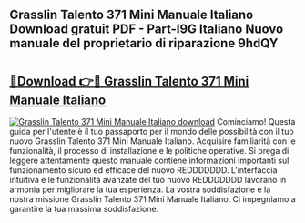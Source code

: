 ## Grasslin Talento 371 Mini Manuale Italiano Download gratuit PDF - Part-I9G Italiano Nuovo manuale del proprietario di riparazione 9hdQY

# <h2><a href="http://dfgodk8.blite.top/?on=Grasslin+Talento+371+Mini+Manuale+Italiano">🔗Download 👉🔴 Grasslin Talento 371 Mini Manuale Italiano</a></h2>

[![Grasslin Talento 371 Mini Manuale Italiano download](https://i.imgur.com/lujVjoI.png)](http://dfgodk8.blite.top/?on=Grasslin+Talento+371+Mini+Manuale+Italiano)
Cominciamo! Questa guida per l'utente è il tuo passaporto per il mondo delle possibilità con il tuo nuovo Grasslin Talento 371 Mini Manuale Italiano. Acquisire familiarità con le funzionalità, il processo di installazione e le politiche operative. Si prega di leggere attentamente questo manuale contiene informazioni importanti sul funzionamento sicuro ed efficace del nuovo REDDDDDDD. L'interfaccia intuitiva e le funzionalità avanzate del tuo nuovo REDDDDDDD lavorano in armonia per migliorare la tua esperienza. La vostra soddisfazione è la nostra missione Grasslin Talento 371 Mini Manuale Italiano. Ci impegniamo a garantire la tua massima soddisfazione.
